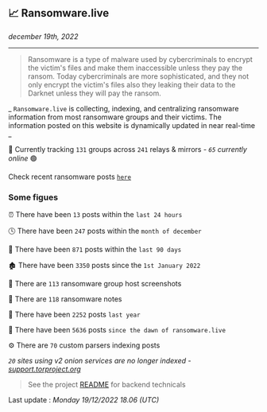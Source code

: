 ## 📈 Ransomware.live
_december 19th, 2022_

---

> Ransomware is a type of malware used by cybercriminals to encrypt the victim's files and make them inaccessible unless they pay the ransom. Today cybercriminals are more sophisticated, and they not only encrypt the victim's files also they leaking their data to the Darknet unless they will pay the ransom.


_ `Ransomware.live` is collecting, indexing, and centralizing ransomware information from most ransomware groups and their victims. The information posted on this website is dynamically updated in near real-time _


🔎 Currently tracking `131` groups across `241` relays & mirrors - _`65` currently online_ 🟢

Check recent ransomware posts [`here`](recentposts.md)

### Some figues 

⏰ There have been `13` posts within the `last 24 hours`

🕓 There have been `247` posts within the `month of december`

📅 There have been `871` posts within the `last 90 days`

🏚 There have been `3350` posts since the `1st January 2022`

📸 There are `113` ransomware group host screenshots

📝 There are `118` ransomware notes

🚀 There have been `2252` posts `last year`

🐣 There have been `5636` posts `since the dawn of ransomware.live`

⚙️ There are `70` custom parsers indexing posts

_`20` sites using v2 onion services are no longer indexed - [support.torproject.org](https://support.torproject.org/onionservices/v2-deprecation/)_

> See the project [README](https://github.com/jmousqueton/ransomwatch#readme) for backend technicals



Last update : _Monday 19/12/2022 18.06 (UTC)_

